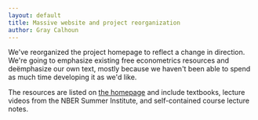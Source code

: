 ```yaml
---
layout: default
title: Massive website and project reorganization
author: Gray Calhoun
---
```


We've reorganized the project homepage to reflect a change in
direction. We're going to emphasize existing free econometrics
resources and deëmphasize our own text, mostly because we haven't been
able to spend as much time developing it as we'd like.

The resources are listed on [the homepage](/) and include textbooks,
lecture videos from the NBER Summer Institute, and self-contained
course lecture notes.
